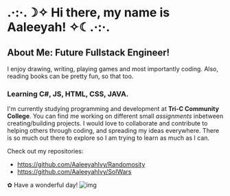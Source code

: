 # .·:·.☽✧ Hi there, my name is Aaleeyah! ✧☾.·:·.

## About Me: Future Fullstack Engineer!
I enjoy drawing, writing, playing games and most importantly coding. Also, reading books can be pretty fun, so that too.

### Learning C#, JS, HTML, CSS, JAVA.
I'm currently studying programming and development at **Tri-C Community College**.
You can find me working on different small _assignments_ inbetween creating/building projects. I would love to collaborate and contribute to helping others through coding, and spreading my ideas everywhere. There is so much out there to explore so I am trying to learn as much as I can.


Check out my repositories: 
- https://github.com/AaleeyahIvy/Randomosity
- https://github.com/AaleeyahIvy/SolWars

✿ Have a wonderful day! ![img](https://media4.giphy.com/media/XGzFMTp27M5VDgkV77/giphy.gif)


